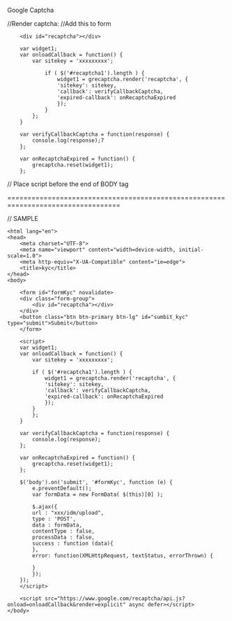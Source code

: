 Google Captcha

//Render captcha:
//Add this to form

```
	<div id="recaptcha"></div>
```

```
	var widget1;
	var onloadCallback = function() {
		var sitekey = 'xxxxxxxxx';

			if ( $('#recaptcha1').length ) {
			    widget1 = grecaptcha.render('recaptcha', {
				'sitekey': sitekey,
				'callback': verifyCallbackCaptcha,
				'expired-callback': onRecaptchaExpired
			    });
			}
		};
	}

	var verifyCallbackCaptcha = function(response) {
	    console.log(response);7
	};

	var onRecaptchaExpired = function() {
	    grecaptcha.reset(widget1);
	};
```

// Place script before the end of BODY tag
<script src="https://www.google.com/recaptcha/api.js?onload=onloadCallback&render=explicit" async defer></script>

==================================================================================

// SAMPLE
<!DOCTYPE html>
	<html lang="en">
	<head>
	    <meta charset="UTF-8">
	    <meta name="viewport" content="width=device-width, initial-scale=1.0">
	    <meta http-equiv="X-UA-Compatible" content="ie=edge">
	    <title>kyc</title>
	</head>
	<body>

	    <form id="formKyc" novalidate>
		<div class="form-group">
		    <div id="recaptcha"></div>
		</div>
		<button class="btn btn-primary btn-lg" id="sumbit_kyc" type="submit">Submit</button>
	    </form>

	    <script>
		var widget1;
		var onloadCallback = function() {
		    var sitekey = 'xxxxxxxxx';

			if ( $('#recaptcha1').length ) {
			    widget1 = grecaptcha.render('recaptcha', {
			    'sitekey': sitekey,
			    'callback': verifyCallbackCaptcha,
			    'expired-callback': onRecaptchaExpired
			    });
			}
		    };
		}

		var verifyCallbackCaptcha = function(response) {
		    console.log(response);
		};

		var onRecaptchaExpired = function() {
		    grecaptcha.reset(widget1);
		};

		$('body').on('submit', '#formKyc', function (e) {
		    e.preventDefault();
		    var formData = new FormData( $(this)[0] );

		    $.ajax({
			url : "xxx/idm/upload",
			type : 'POST',
			data : formData,
			contentType : false,
			processData : false,
			success : function (data){
			},
			error: function(XMLHttpRequest, textStatus, errorThrown) {

			}
		    });
		});
	    </script>

	    <script src="https://www.google.com/recaptcha/api.js?onload=onloadCallback&render=explicit" async defer></script>
	</body>
</html>
